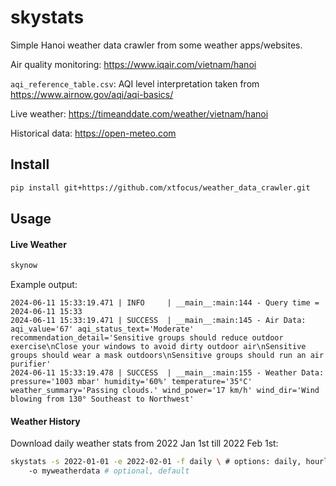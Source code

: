 # skystats

Simple Hanoi weather data crawler from some weather apps/websites.

Air quality monitoring: https://www.iqair.com/vietnam/hanoi

`aqi_reference_table.csv`: AQI level interpretation taken from https://www.airnow.gov/aqi/aqi-basics/

Live weather: https://timeanddate.com/weather/vietnam/hanoi

Historical data: https://open-meteo.com

## Install

```bash
pip install git+https://github.com/xtfocus/weather_data_crawler.git
```

## Usage

#### Live Weather

```bash
skynow
```

Example output:

```
2024-06-11 15:33:19.471 | INFO     | __main__:main:144 - Query time = 2024-06-11 15:33
2024-06-11 15:33:19.471 | SUCCESS  | __main__:main:145 - Air Data: aqi_value='67' aqi_status_text='Moderate' recommendation_detail='Sensitive groups should reduce outdoor exercise\nClose your windows to avoid dirty outdoor air\nSensitive groups should wear a mask outdoors\nSensitive groups should run an air purifier'
2024-06-11 15:33:19.478 | SUCCESS  | __main__:main:155 - Weather Data: pressure='1003 mbar' humidity='60%' temperature='35°C' weather_summary='Passing clouds.' wind_power='17 km/h' wind_dir='Wind blowing from 130° Southeast to Northwest'
```

#### Weather History

Download daily weather stats from 2022 Jan 1st till 2022 Feb 1st:

```bash
skystats -s 2022-01-01 -e 2022-02-01 -f daily \ # options: daily, hourly
    -o myweatherdata # optional, default
```
